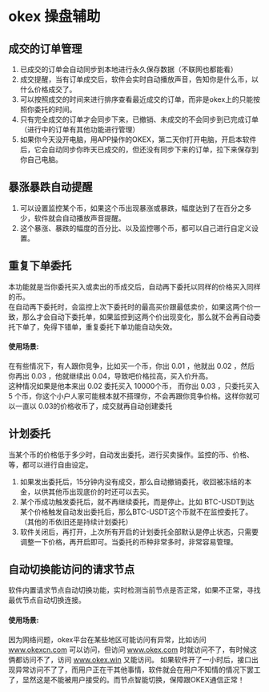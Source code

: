 # okex 操盘辅助

## 成交的订单管理
1. 已成交的订单会自动同步到本地进行永久保存数据（不联网也都能看）
1. 成交提醒，当有订单成交后，软件会实时自动播放声音，告知你是什么币，以什么价格成交了。
1. 可以按照成交的时间来进行排序查看最近成交的订单，而非是okex上的只能按照你委托的时间。
1. 只有完全成交的订单才会同步下来，已撤销、未成交的不会同步到已完成订单（进行中的订单有其他功能进行管理）
1. 如果你今天没开电脑，用APP操作的OKEX，第二天你打开电脑，开启本软件后，它会自动同步你昨天已成交的，但还没有同步下来的订单，拉下来保存到你自己电脑。

## 暴涨暴跌自动提醒
1. 可以设置监控某个币，如果这个币出现暴涨或暴跌，幅度达到了在百分之多少，软件就会自动播放声音提醒。
2. 这个暴涨、暴跌的幅度的百分比、以及监控哪个币，都可以自己进行自定义设置。

## 重复下单委托
本功能就是当你委托买入或卖出的币成交后，自动再下委托以同样的价格买入同样的币。  
在自动再下委托时，会监控上次下委托时的最高买价跟最低卖价，如果这两个价一致，那么才会自动下委托单，如果监控到这两个价出现变化，那么就不会再自动委托下单了，免得下错单，重复委托下单功能自动失效。
#### 使用场景:
在有些情况下，有人跟你竞争，比如买一个币，你出 0.01 ，他就出 0.02 ，然后你再出 0.03 ，他就继续出 0.04，导致吧价格拉高，买入价升高。  
这种情况如果是他本来出 0.02 委托买入 10000个币， 而你出 0.03 ，只委托买入 5 个币，你这个小户人家可能根本就不搭理你，不会再跟你竞争价格。这样你就可以一直以 0.03的价格收币了，成交就再自动创建委托

## 计划委托
当某个币的价格低于多少时，自动发出委托，进行买卖操作。监控的币、价格、等，都可以进行自由设定。
1. 如果发出委托后，15分钟内没有成交，那么自动撤销委托，收回被冻结的本金，以供其他币出现底价的时还可以去买。
1. 某个币成功触发委托后，就不再继续委托，而是停止。比如 BTC-USDT到达某个价格触发自动发出委托后，那么BTC-USDT这个币就不在监控委托了。（其他的币依旧还是持续计划委托）
1. 软件关闭后，再打开，上次所有开启的计划委托全部默认是停止状态，只需要调整一下价格，再开启即可。当委托的币种非常多时，非常容易管理。

## 自动切换能访问的请求节点
软件内置请求节点自动切换功能，实时检测当前节点是否正常，如果不正常，寻找最优节点自动切换连接。
#### 使用场景:
因为网络问题，okex平台在某些地区可能访问有异常，比如访问 www.okexcn.com 可以访问，但访问 www.okex.com 时就访问不了，有时候这俩都访问不了，访问 www.okex.win 又能访问。
如果软件开了一小时后，接口出现异常访问不了了，而用户正在干其他事情，软件就会在用户不知情的情况下罢工了，显然这是不能被用户接受的。而节点智能切换，保障跟OKEX通信正常！


